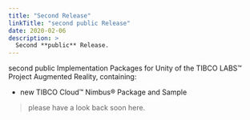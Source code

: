 ```yaml
---
title: "Second Release"
linkTitle: "second public Release"
date: 2020-02-06
description: >
  Second **public** Release.
---
```


second public Implementation Packages for Unity of the TIBCO LABS™ Project Augmented Reality, containing:

- new TIBCO Cloud™ Nimbus® Package and Sample

> please have a look back soon here.
